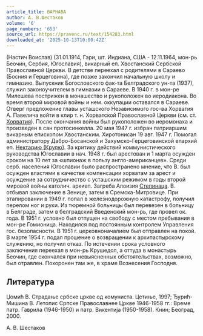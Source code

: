 ```yaml
---
article_title: ВАРНАВА
author: А. В.Шестаков
volume: '6'
page_numbers: '653'
source_url: https://pravenc.ru/text/154283.html
downloaded_at: '2025-10-13T10:00:42Z'
---
```


(Настич Воислав) (31.01.1914, Гэри, шт. Индиана, США - 12.11.1964, мон-рь Беочин, Сербия, Югославия), викарный еп. Хвостанский Сербской Православной Церкви. В детстве переехал с родителями в Сараево (Босния и Герцеговина), где позже закончил начальную школу и гимназию. Выпускник Богословского фак-та Белградского ун-та (1937), служил законоучителем в гимназии в Сараеве. В 1940 г. в мон-ре Милешева пострижен в монашество и рукоположен во иеродиакона. Во время второй мировой войны и нем. оккупации оставался в Сараеве. Отверг предложение главы усташского Независимого гос-ва Хорватия А. Павелича войти в клир т. н. Хорватской Православной Церкви (см. ст. [Хорватия](https://pravenc.ru/text/Хорватия.html)). После окончания войны был рукоположен во иеромонаха и произведен в сан протосинкелла. 20 мая 1947 г. избран патриаршим викарным епископом Хвостанским. Хиротонисан 19 авг. 1947 г. Помогал администратору Дабро-Босанской и Захумско-Герцеговинской епархий еп. [Нектарию (Крулю)](<https://pravenc.ru/text/Нектарию (Крулю).html>). За критику действий коммунистического руководства Югославии в нач. 1948 г. был арестован и 1 марта осужден сроком на 10 лет за «шпионаж в пользу англо-американцев». Среди серб. населения Югославии было распространено мнение, что В. был осужден властями в качестве компенсации хорватам за арест и осуждение за сотрудничество с усташским режимом в годы второй мировой войны католич. архиеп. Загреба Алоизия [Степинаца](https://pravenc.ru/text/Степинаца.html). В. отбывал заключение в Зенице, затем в Сремска-Митровице. При этапировании в 1949 г. попал в железнодорожную катастрофу, получил перелом ног и руки. Из тюремной больницы был перевезен в больницу в Белграде, затем в белградский Введенский мон-рь, где провел ок. года. В 1951 г. условно был отпущен на свободу с местом пребывания в мон-ре Гомионица. Находился под постоянным контролем Управления гос. безопасности. В 1951 г. церковноначалием был отправлен на покой. В марте 1954 г. подал прошение о возвращении к архипастырскому служению, но получил отказ. По истечении срока условного заключения переехал в мон-рь Крушедол, а оттуда в монастырь Беочин, где скончался при невыясненных обстоятельствах, возможно, был отравлен. Похоронен там же, в храме Вознесения Господня.

## Литература

Џомић В. Страдање србске цркве од комуниста. Цетиње, 1997; Ђурић-Мишина В. Летопис Српске Православнее Цркве 1946-1958 гг.: Време патр. Гаврила (1946-1950) и патр. Викентиjа (1950-1958). Книн; Београд, 2000.

А. В.  Шестаков
